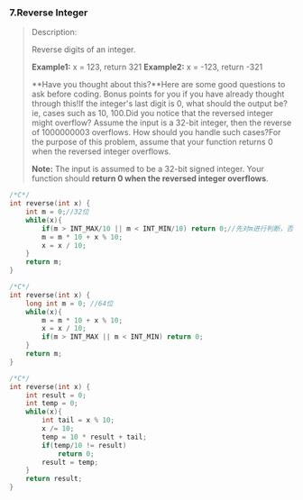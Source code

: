 ### 7.Reverse Integer

> Description:
>
> Reverse digits of an integer.
>
> **Example1:** x = 123, return 321
> **Example2:** x = -123, return -321
>
> **Have you thought about this?**Here are some good questions to ask before coding. Bonus points for you if you have already thought through this!If the integer's last digit is 0, what should the output be? ie, cases such as 10, 100.Did you notice that the reversed integer might overflow? Assume the input is a 32-bit integer, then the reverse of 1000000003 overflows. How should you handle such cases?For the purpose of this problem, assume that your function returns 0 when the reversed integer overflows.
>
> **Note:**
> The input is assumed to be a 32-bit signed integer. Your function should **return 0 when the reversed integer overflows**.



```c
/*C*/
int reverse(int x) {
    int m = 0;//32位
    while(x){
        if(m > INT_MAX/10 || m < INT_MIN/10) return 0;//先对m进行判断，否则下面m*10之后可能直接溢出
        m = m * 10 + x % 10;
        x = x / 10;
    }
    return m;
}
```
```c
/*C*/
int reverse(int x) {
    long int m = 0; //64位
    while(x){
        m = m * 10 + x % 10;
        x = x / 10;
        if(m > INT_MAX || m < INT_MIN) return 0;
    }
    return m;
}
```

```c
/*C*/
int reverse(int x) {
    int result = 0;
    int temp = 0;
    while(x){
        int tail = x % 10;
        x /= 10;
        temp = 10 * result + tail;
        if(temp/10 != result)
            return 0;
        result = temp;
    }
    return result;
}
```

